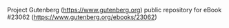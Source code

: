Project Gutenberg (https://www.gutenberg.org) public repository for eBook #23062 (https://www.gutenberg.org/ebooks/23062)
